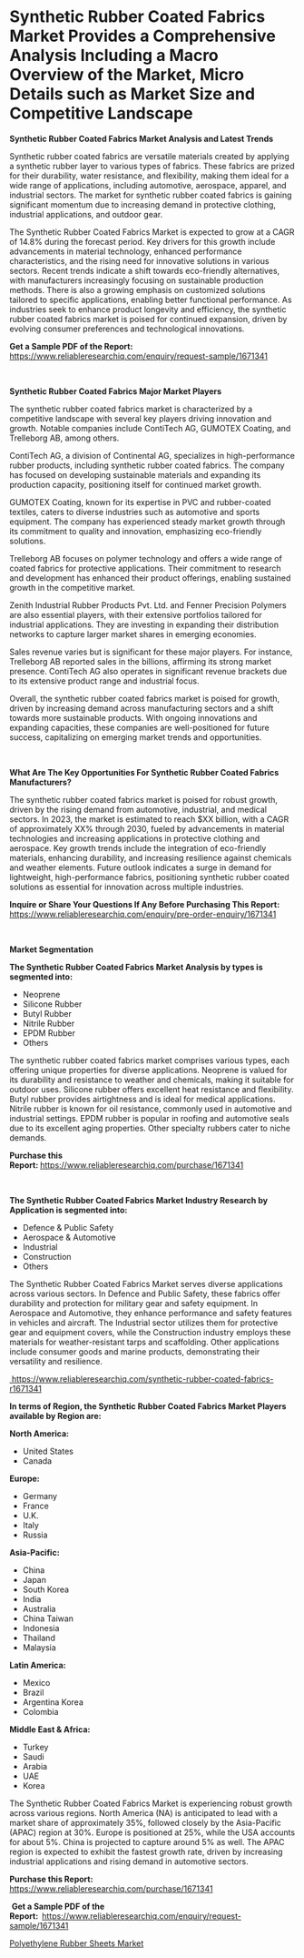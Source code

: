 <p><h1>Synthetic Rubber Coated Fabrics Market Provides a Comprehensive Analysis Including a Macro Overview of the Market, Micro Details such as Market Size and Competitive Landscape</h1></p><p><strong>Synthetic Rubber Coated Fabrics Market Analysis and Latest Trends</strong></p>
<p><p>Synthetic rubber coated fabrics are versatile materials created by applying a synthetic rubber layer to various types of fabrics. These fabrics are prized for their durability, water resistance, and flexibility, making them ideal for a wide range of applications, including automotive, aerospace, apparel, and industrial sectors. The market for synthetic rubber coated fabrics is gaining significant momentum due to increasing demand in protective clothing, industrial applications, and outdoor gear.</p><p>The Synthetic Rubber Coated Fabrics Market is expected to grow at a CAGR of 14.8% during the forecast period. Key drivers for this growth include advancements in material technology, enhanced performance characteristics, and the rising need for innovative solutions in various sectors. Recent trends indicate a shift towards eco-friendly alternatives, with manufacturers increasingly focusing on sustainable production methods. There is also a growing emphasis on customized solutions tailored to specific applications, enabling better functional performance. As industries seek to enhance product longevity and efficiency, the synthetic rubber coated fabrics market is poised for continued expansion, driven by evolving consumer preferences and technological innovations.</p></p>
<p><strong>Get a Sample PDF of the Report:&nbsp;</strong> <a href="https://www.reliableresearchiq.com/enquiry/request-sample/1671341?utm_campaign=2843&utm_medium=2&utm_source=Github&utm_content=ia&utm_term=25032025&utm_id=synthetic-rubber-coated-fabrics">https://www.reliableresearchiq.com/enquiry/request-sample/1671341</a></p>
<p>&nbsp;</p>
<p><strong>Synthetic Rubber Coated Fabrics Major Market Players</strong></p>
<p><p>The synthetic rubber coated fabrics market is characterized by a competitive landscape with several key players driving innovation and growth. Notable companies include ContiTech AG, GUMOTEX Coating, and Trelleborg AB, among others.</p><p>ContiTech AG, a division of Continental AG, specializes in high-performance rubber products, including synthetic rubber coated fabrics. The company has focused on developing sustainable materials and expanding its production capacity, positioning itself for continued market growth. </p><p>GUMOTEX Coating, known for its expertise in PVC and rubber-coated textiles, caters to diverse industries such as automotive and sports equipment. The company has experienced steady market growth through its commitment to quality and innovation, emphasizing eco-friendly solutions. </p><p>Trelleborg AB focuses on polymer technology and offers a wide range of coated fabrics for protective applications. Their commitment to research and development has enhanced their product offerings, enabling sustained growth in the competitive market.</p><p>Zenith Industrial Rubber Products Pvt. Ltd. and Fenner Precision Polymers are also essential players, with their extensive portfolios tailored for industrial applications. They are investing in expanding their distribution networks to capture larger market shares in emerging economies.</p><p>Sales revenue varies but is significant for these major players. For instance, Trelleborg AB reported sales in the billions, affirming its strong market presence. ContiTech AG also operates in significant revenue brackets due to its extensive product range and industrial focus.</p><p>Overall, the synthetic rubber coated fabrics market is poised for growth, driven by increasing demand across manufacturing sectors and a shift towards more sustainable products. With ongoing innovations and expanding capacities, these companies are well-positioned for future success, capitalizing on emerging market trends and opportunities.</p></p>
<p>&nbsp;</p>
<p><strong>What Are The Key Opportunities For Synthetic Rubber Coated Fabrics Manufacturers?</strong></p>
<p><p>The synthetic rubber coated fabrics market is poised for robust growth, driven by the rising demand from automotive, industrial, and medical sectors. In 2023, the market is estimated to reach $XX billion, with a CAGR of approximately XX% through 2030, fueled by advancements in material technologies and increasing applications in protective clothing and aerospace. Key growth trends include the integration of eco-friendly materials, enhancing durability, and increasing resilience against chemicals and weather elements. Future outlook indicates a surge in demand for lightweight, high-performance fabrics, positioning synthetic rubber coated solutions as essential for innovation across multiple industries.</p></p>
<p><strong>Inquire or Share Your Questions If Any Before Purchasing This Report:</strong> <a href="https://www.reliableresearchiq.com/enquiry/pre-order-enquiry/1671341?utm_campaign=2843&utm_medium=2&utm_source=Github&utm_content=ia&utm_term=25032025&utm_id=synthetic-rubber-coated-fabrics">https://www.reliableresearchiq.com/enquiry/pre-order-enquiry/1671341</a></p>
<p>&nbsp;</p>
<p><strong>Market Segmentation</strong></p>
<p><strong>The Synthetic Rubber Coated Fabrics Market Analysis by types is segmented into:</strong></p>
<p><ul><li>Neoprene</li><li>Silicone Rubber</li><li>Butyl Rubber</li><li>Nitrile Rubber</li><li>EPDM Rubber</li><li>Others</li></ul></p>
<p><p>The synthetic rubber coated fabrics market comprises various types, each offering unique properties for diverse applications. Neoprene is valued for its durability and resistance to weather and chemicals, making it suitable for outdoor uses. Silicone rubber offers excellent heat resistance and flexibility. Butyl rubber provides airtightness and is ideal for medical applications. Nitrile rubber is known for oil resistance, commonly used in automotive and industrial settings. EPDM rubber is popular in roofing and automotive seals due to its excellent aging properties. Other specialty rubbers cater to niche demands.</p></p>
<p><strong>Purchase this Report:&nbsp;</strong><a href="https://www.reliableresearchiq.com/purchase/1671341?utm_campaign=2843&utm_medium=2&utm_source=Github&utm_content=ia&utm_term=25032025&utm_id=synthetic-rubber-coated-fabrics">https://www.reliableresearchiq.com/purchase/1671341</a></p>
<p>&nbsp;</p>
<p><strong>The Synthetic Rubber Coated Fabrics Market Industry Research by Application is segmented into:</strong></p>
<p><ul><li>Defence & Public Safety</li><li>Aerospace & Automotive</li><li>Industrial</li><li>Construction</li><li>Others</li></ul></p>
<p><p>The Synthetic Rubber Coated Fabrics Market serves diverse applications across various sectors. In Defence and Public Safety, these fabrics offer durability and protection for military gear and safety equipment. In Aerospace and Automotive, they enhance performance and safety features in vehicles and aircraft. The Industrial sector utilizes them for protective gear and equipment covers, while the Construction industry employs these materials for weather-resistant tarps and scaffolding. Other applications include consumer goods and marine products, demonstrating their versatility and resilience.</p></p>
<p><a href="https://www.reliableresearchiq.com/synthetic-rubber-coated-fabrics-r1671341?utm_campaign=2843&utm_medium=2&utm_source=Github&utm_content=ia&utm_term=25032025&utm_id=synthetic-rubber-coated-fabrics">&nbsp;https://www.reliableresearchiq.com/synthetic-rubber-coated-fabrics-r1671341</a></p>
<p><strong>In terms of Region, the Synthetic Rubber Coated Fabrics Market Players available by Region are:</strong></p>
<p>
    <p> <strong> North America: </strong>
        <ul>
            <li>United States</li>
            <li>Canada</li>
        </ul>
        </p> 
    <p> <strong> Europe: </strong>
        <ul>
            <li>Germany</li>
            <li>France</li>
            <li>U.K.</li>
            <li>Italy</li>
            <li>Russia</li>
        </ul>
        </p> 
    <p> <strong> Asia-Pacific: </strong>
        <ul>
            <li>China</li>
            <li>Japan</li>
            <li>South Korea</li>
            <li>India</li>
            <li>Australia</li>
            <li>China Taiwan</li>
            <li>Indonesia</li>
            <li>Thailand</li>
            <li>Malaysia</li>
        </ul>
        </p> 
    <p> <strong> Latin America: </strong>
        <ul>
            <li>Mexico</li>
            <li>Brazil</li>
            <li>Argentina Korea</li>
            <li>Colombia</li>
        </ul>
        </p> 
    <p> <strong> Middle East & Africa: </strong>
        <ul>
            <li>Turkey</li>
            <li>Saudi</li>
            <li>Arabia</li>
            <li>UAE</li>
            <li>Korea</li>
        </ul>
    </p>
    </p>
<p><p>The Synthetic Rubber Coated Fabrics Market is experiencing robust growth across various regions. North America (NA) is anticipated to lead with a market share of approximately 35%, followed closely by the Asia-Pacific (APAC) region at 30%. Europe is positioned at 25%, while the USA accounts for about 5%. China is projected to capture around 5% as well. The APAC region is expected to exhibit the fastest growth rate, driven by increasing industrial applications and rising demand in automotive sectors.</p></p>
<p><strong>Purchase this Report: </strong><a href="https://www.reliableresearchiq.com/purchase/1671341?utm_campaign=2843&utm_medium=2&utm_source=Github&utm_content=ia&utm_term=25032025&utm_id=synthetic-rubber-coated-fabrics">https://www.reliableresearchiq.com/purchase/1671341</a></p>
<p>&nbsp;<strong>Get a Sample PDF of the Report:&nbsp;&nbsp;</strong><a href="https://www.reliableresearchiq.com/enquiry/request-sample/1671341?utm_campaign=2843&utm_medium=2&utm_source=Github&utm_content=ia&utm_term=25032025&utm_id=synthetic-rubber-coated-fabrics">https://www.reliableresearchiq.com/enquiry/request-sample/1671341</a></p>
<p><strong></strong></p>
<p><p><a href="https://github.com/birbamanan03/Market-Research-Report-List-1/blob/main/polyethylene-rubber-sheets-market.md?utm_campaign=2843&utm_medium=2&utm_source=Github&utm_content=ia&utm_term=25032025&utm_id=synthetic-rubber-coated-fabrics">Polyethylene Rubber Sheets Market</a></p></p>